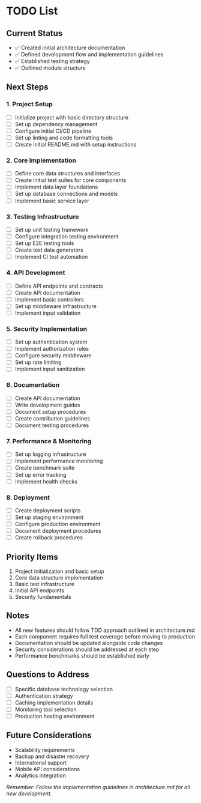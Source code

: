 # TODO List

## Current Status
- ✅ Created initial architecture documentation
- ✅ Defined development flow and implementation guidelines
- ✅ Established testing strategy
- ✅ Outlined module structure

## Next Steps

### 1. Project Setup
- [ ] Initialize project with basic directory structure
- [ ] Set up dependency management
- [ ] Configure initial CI/CD pipeline
- [ ] Set up linting and code formatting tools
- [ ] Create initial README.md with setup instructions

### 2. Core Implementation
- [ ] Define core data structures and interfaces
- [ ] Create initial test suites for core components
- [ ] Implement data layer foundations
- [ ] Set up database connections and models
- [ ] Implement basic service layer

### 3. Testing Infrastructure
- [ ] Set up unit testing framework
- [ ] Configure integration testing environment
- [ ] Set up E2E testing tools
- [ ] Create test data generators
- [ ] Implement CI test automation

### 4. API Development
- [ ] Define API endpoints and contracts
- [ ] Create API documentation
- [ ] Implement basic controllers
- [ ] Set up middleware infrastructure
- [ ] Implement input validation

### 5. Security Implementation
- [ ] Set up authentication system
- [ ] Implement authorization rules
- [ ] Configure security middleware
- [ ] Set up rate limiting
- [ ] Implement input sanitization

### 6. Documentation
- [ ] Create API documentation
- [ ] Write development guides
- [ ] Document setup procedures
- [ ] Create contribution guidelines
- [ ] Document testing procedures

### 7. Performance & Monitoring
- [ ] Set up logging infrastructure
- [ ] Implement performance monitoring
- [ ] Create benchmark suite
- [ ] Set up error tracking
- [ ] Implement health checks

### 8. Deployment
- [ ] Create deployment scripts
- [ ] Set up staging environment
- [ ] Configure production environment
- [ ] Document deployment procedures
- [ ] Create rollback procedures

## Priority Items
1. Project initialization and basic setup
2. Core data structure implementation
3. Basic test infrastructure
4. Initial API endpoints
5. Security fundamentals

## Notes
- All new features should follow TDD approach outlined in architecture.md
- Each component requires full test coverage before moving to production
- Documentation should be updated alongside code changes
- Security considerations should be addressed at each step
- Performance benchmarks should be established early

## Questions to Address
- [ ] Specific database technology selection
- [ ] Authentication strategy
- [ ] Caching implementation details
- [ ] Monitoring tool selection
- [ ] Production hosting environment

## Future Considerations
- Scalability requirements
- Backup and disaster recovery
- International support
- Mobile API considerations
- Analytics integration

*Remember: Follow the implementation guidelines in architecture.md for all new development.* 